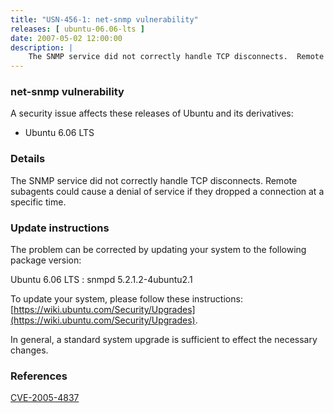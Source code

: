 ```yaml
---
title: "USN-456-1: net-snmp vulnerability"
releases: [ ubuntu-06.06-lts ]
date: 2007-05-02 12:00:00
description: |
    The SNMP service did not correctly handle TCP disconnects.  Remote  subagents could cause a denial of service if they dropped a connection  at a specific time.
--- 
```

 
### net-snmp vulnerability

A security issue affects these releases of Ubuntu and its derivatives:

* Ubuntu 6.06 LTS

### Details

The SNMP service did not correctly handle TCP disconnects. Remote subagents could cause a denial of service if they dropped a connection at a specific time.

### Update instructions

The problem can be corrected by updating your system to the following package version:

Ubuntu 6.06 LTS
 : snmpd <span>5.2.1.2-4ubuntu2.1</span>

To update your system, please follow these instructions: [https://wiki.ubuntu.com/Security/Upgrades](https://wiki.ubuntu.com/Security/Upgrades).

In general, a standard system upgrade is sufficient to effect the necessary changes.

### References

 [CVE-2005-4837](http://people.ubuntu.com/~ubuntu-security/cve/CVE-2005-4837)
 
